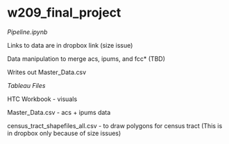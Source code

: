 # w209_final_project

*Pipeline.ipynb*

Links to data are in dropbox link (size issue)

Data manipulation to merge acs, ipums, and fcc* (TBD)

Writes out Master_Data.csv

*Tableau Files*

HTC Workbook - visuals

Master_Data.csv - acs + ipums data

census_tract_shapefiles_all.csv - to draw polygons for census tract (This is in dropbox only because of size issues)
